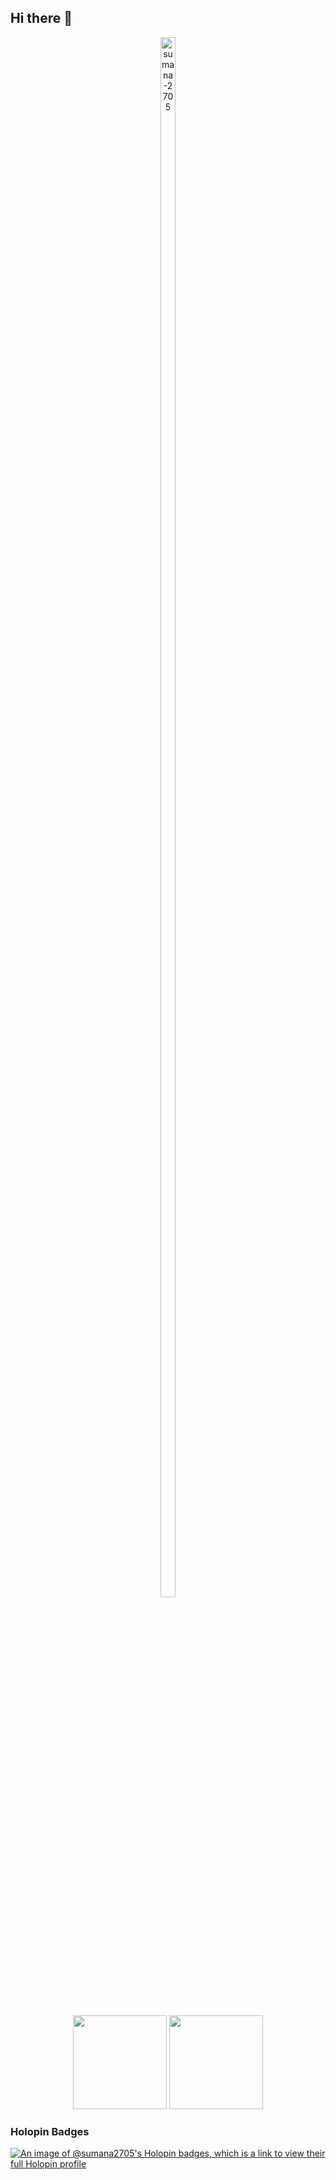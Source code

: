 ## Hi there 👋

  <p align=center>
    <img 
      style="height:80%;width:49%;max-width: 10%"
      src="https://github-readme-streak-stats.herokuapp.com/?user=sumana-2705&theme=dark&background=0d1117&date_format=M%20j%5B%2C%20Y%5D" 
      alt="sumana-2705" />
  </p>

</br>

<p align= "center">
  <img height= "150" src="https://github-readme-stats.vercel.app/api?username=sumana-2705&theme=dark&show_icons=true&include_all_commits=true" />
  <img height= "150" src="https://github-readme-stats.vercel.app/api/top-langs/?username=sumana-2705&theme=dark&layout=compact" />
</p>

<h3>Holopin Badges</h3>

[![An image of @sumana2705's Holopin badges, which is a link to view their full Holopin profile](https://holopin.me/sumana2705)](https://holopin.io/@sumana2705)
<!--
**sumana-2705/sumana-2705** is a ✨ _special_ ✨ repository because its `README.md` (this file) appears on your GitHub profile.
